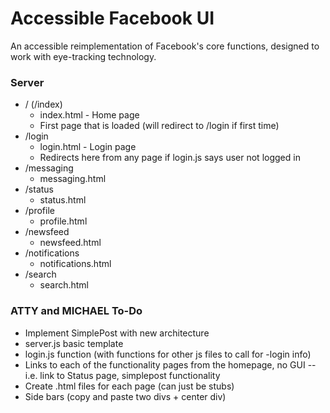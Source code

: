 Accessible Facebook UI
====================

An accessible reimplementation of Facebook's core functions, designed to work with eye-tracking technology.


### Server

- / (/index)
	- index.html - Home page
	- First page that is loaded (will redirect to /login if first time)
- /login
	- login.html - Login page
	- Redirects here from any page if login.js says user not logged in
- /messaging
	- messaging.html
- /status
	- status.html
- /profile
	- profile.html
- /newsfeed
	- newsfeed.html
- /notifications
	- notifications.html
- /search
	- search.html


### ATTY and MICHAEL To-Do

- Implement SimplePost with new architecture
- server.js basic template
- login.js function (with functions for other js files to call for -login info)
- Links to each of the functionality pages from the homepage, no GUI
	-- i.e. link to Status page, simplepost functionality
- Create .html files for each page (can just be stubs)
- Side bars (copy and paste two divs + center div)